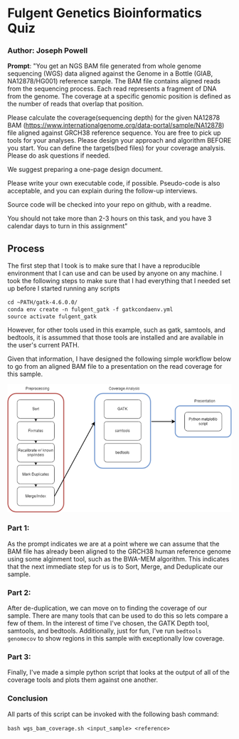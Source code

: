 # Fulgent Genetics Bioinformatics Quiz
### Author: Joseph Powell

__Prompt__: "You get an NGS BAM file generated from whole genome sequencing (WGS) data aligned against the Genome in a Bottle (GIAB, NA12878/HG001) reference sample. The BAM file contains aligned reads from the sequencing process. Each read represents a fragment of DNA from the genome. The coverage at a specific genomic position is defined as the number of reads that overlap that position.

Please calculate the coverage(sequencing depth) for the given NA12878 BAM (https://www.internationalgenome.org/data-portal/sample/NA12878) file aligned against GRCH38 reference sequence. You are free to pick up tools for your analyses. Please design your approach and algorithm BEFORE you start. You can define the targets(bed files) for your coverage analysis. Please do ask questions if needed.

We suggest preparing a one-page design document.

Please write your own executable code, if possible. Pseudo-code is also acceptable, and you can explain during the follow-up interviews.

Source code will be checked into your repo on github, with a readme.

You should not take more than 2-3 hours on this task, and you have 3 calendar days to turn in this assignment"

## Process
The first step that I took is to make sure that I have a reproducible environment that I can use and can be used by anyone on any machine. I took the following steps to make sure that I had everything that I needed set up before I started running any scripts

```
cd ~PATH/gatk-4.6.0.0/
conda env create -n fulgent_gatk -f gatkcondaenv.yml
source activate fulgent_gatk 
```

However, for other tools used in this example, such as gatk, samtools, and bedtools, it is assummed that those tools are installed and are available in the user's current PATH.

Given that information, I have designed the following simple workflow below to go from an aligned BAM file to a presentation on the read coverage for this sample.

![Workflow](img/fulgent_workflow.png)

### Part 1:
As the prompt indicates we are at a point where we can assume that the BAM file has already been aligned to the GRCH38 human reference genome using some alginment tool, such as the BWA-MEM algorithm. This indicates that the next immediate step for us is to Sort, Merge, and Deduplicate our sample.

### Part 2:
After de-duplication, we can move on to finding the coverage of our sample. There are many tools that can be used to do this so lets compare a few of them. In the interest of time I've chosen, the GATK Depth tool, samtools, and bedtools. Additionally, just for fun, I've run `bedtools genomecov` to show regions in this sample with exceptionally low coverage.

### Part 3:
Finally, I've made a simple python script that looks at the output of all of the coverage tools and plots them against one another.

### Conclusion
All parts of this script can be invoked with the following bash command: 

`bash wgs_bam_coverage.sh <input_sample> <reference>`

